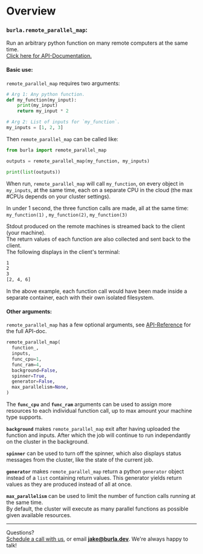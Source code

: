 # Overview

### `burla.remote_parallel_map`:

Run an arbitrary python function on many remote computers at the same time.\
[Click here for API-Documentation.](API-Reference.md)

#### Basic use:

`remote_parallel_map` requires two arguments:

```python
# Arg 1: Any python function.
def my_function(my_input):
    print(my_input)
    return my_input * 2

# Arg 2: List of inputs for `my_function`.
my_inputs = [1, 2, 3]
```

Then `remote_parallel_map` can be called like:

```python
from burla import remote_parallel_map

outputs = remote_parallel_map(my_function, my_inputs)

print(list(outputs))
```

When run, `remote_parallel_map` will call `my_function`, on every object in `my_inputs`, at the same time, each on a separate CPU in the cloud (the max #CPUs depends on your cluster settings).

In under 1 second, the three function calls are made, all at the same time:\
`my_function(1)` , `my_function(2)`, `my_function(3)`

Stdout produced on the remote machines is streamed back to the client (your machine).\
The return values of each function are also collected and sent back to the client.\
The following displays in the client's terminal:

```bash
1
2
3
[2, 4, 6]
```

In the above example, each function call would have been made inside a separate container, each with their own isolated filesystem.

#### Other arguments:

`remote_parallel_map` has a few optional arguments, see [API-Reference](API-Reference.md) for the full API-doc.

```python
remote_parallel_map(
  function_,
  inputs,
  func_cpu=1,
  func_ram=4,
  background=False,
  spinner=True,
  generator=False,
  max_parallelism=None,
)
```

The **`func_cpu`** and **`func_ram`** arguments can be used to assign more resources to each individual function call, up to max amount your machine type supports.

**`background`** makes `remote_parallel_map` exit after having uploaded the function and inputs. After which the job will continue to run independantly on the cluster in the background.

**`spinner`** can be used to turn off the spinner, which also displays status messages from the cluster, like the state of the current job.

**`generator`** makes `remote_parallel_map` return a python `generator` object instead of a `list` containing return values. This generator yields return values as they are produced instead of all at once.

**`max_parallelism`** can be used to limit the number of function calls running at the same time.\
By default, the cluster will execute as many parallel functions as possible given available resources.





***

Questions?\
[Schedule a call with us](http://cal.com/jakez/burla), or email **jake@burla.dev**. We're always happy to talk!
